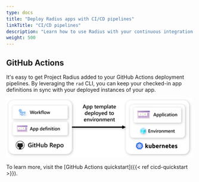 ```yaml
---
type: docs
title: "Deploy Radius apps with CI/CD pipelines"
linkTitle: "CI/CD pipelines"
description: "Learn how to use Radius with your continuous integration and deployment (CI/CD)"
weight: 500
---
```


## GitHub Actions

It's easy to get Project Radius added to your GitHub Actions deployment pipelines. By leveraging the `rad` CLI, you can keep your checked-in app definitions in sync with your deployed instances of your app.

<img src="gh-actions.png" alt="Diagram of a Radius app being continually deployed to a Radius environment" width="500px" /><br />

To learn more, visit the [GitHub Actions quickstart]({{< ref cicd-quickstart >}}).